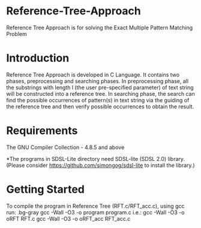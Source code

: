 # Reference-Tree-Approach
Reference Tree Approach is for solving the Exact Multiple Pattern Matching Problem

# Introduction
Reference Tree Approach is developed in C Language. It contains two phases, preprocessing and searching phases. In preprocessing phase, all the substrings with length l (the user pre-specified parameter) of text string will be constructed into a reference tree. In searching phase, the search can find the possible occurrences of pattern(s) in text string via the guiding of the reference tree and then verify possible occurrences to obtain the result.

# Requirements
The GNU Compiler Collection - 4.8.5 and above

*The programs in SDSL-Lite directory need SDSL-lite (SDSL 2.0) library.
(Please consider https://github.com/simongog/sdsl-lite to install the library.)

# Getting Started
To compile the program in Reference Tree (RFT.c/RFT_acc.c), using gcc run:
.bg-gray gcc -Wall -O3 -o program program.c
i.e.:
gcc -Wall -O3 -o oRFT RFT.c
gcc -Wall -O3 -o oRFT_acc RFT_acc.c
